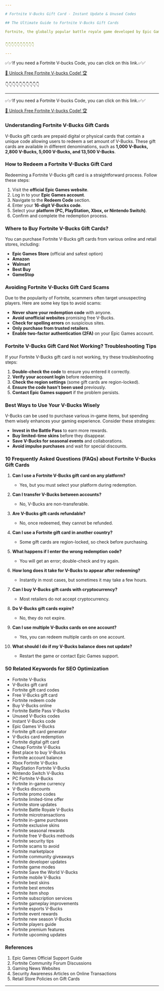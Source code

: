 ```yaml
---

# Fortnite V-Bucks Gift Card - Instant Update & Unused Codes

## The Ultimate Guide to Fortnite V-Bucks Gift Cards

Fortnite, the globally popular battle royale game developed by Epic Games, thrives on its in-game currency called V-Bucks. Players use V-Bucks to purchase skins, emotes, battle passes, and more. One of the most convenient ways to acquire V-Bucks is through **Fortnite V-Bucks gift cards**. This guide covers everything you need to know about Fortnite V-Bucks gift cards, including how to redeem them, the best places to buy them, and essential security tips to avoid scams.


👇👇👇👇👇👇👇👇👇👇

---
```


✅✅If you need a  Fortnite V-bucks Code, you can click on this link.✅✅

[🚀 Unlock Free Fortnite V-bucks Code! 🏆 ](https://therewardgate.com/free-fortnite-code/)


👇👇👇👇👇👇👇👇👇👇

---

✅✅If you need a  Fortnite V-bucks Code, you can click on this link.✅✅

[🚀 Unlock Free Fortnite V-bucks Code! 🏆 ](https://therewardgate.com/free-fortnite-code/)


### Understanding Fortnite V-Bucks Gift Cards

V-Bucks gift cards are prepaid digital or physical cards that contain a unique code allowing users to redeem a set amount of V-Bucks. These gift cards are available in different denominations, such as **1,000 V-Bucks, 2,800 V-Bucks, 5,000 V-Bucks, and 13,500 V-Bucks**.

### How to Redeem a Fortnite V-Bucks Gift Card

Redeeming a Fortnite V-Bucks gift card is a straightforward process. Follow these steps:

1. Visit the **official Epic Games website**.
2. Log in to your **Epic Games account**.
3. Navigate to the **Redeem Code** section.
4. Enter your **16-digit V-Bucks code**.
5. Select your **platform (PC, PlayStation, Xbox, or Nintendo Switch)**.
6. Confirm and complete the redemption process.

### Where to Buy Fortnite V-Bucks Gift Cards?

You can purchase Fortnite V-Bucks gift cards from various online and retail stores, including:

- **Epic Games Store** (official and safest option)
- **Amazon**
- **Walmart**
- **Best Buy**
- **GameStop**

### Avoiding Fortnite V-Bucks Gift Card Scams

Due to the popularity of Fortnite, scammers often target unsuspecting players. Here are some key tips to avoid scams:

- **Never share your redemption code** with anyone.
- **Avoid unofficial websites** promising free V-Bucks.
- **Check for spelling errors** on suspicious sites.
- **Only purchase from trusted retailers**.
- **Enable two-factor authentication (2FA)** on your Epic Games account.

### Fortnite V-Bucks Gift Card Not Working? Troubleshooting Tips

If your Fortnite V-Bucks gift card is not working, try these troubleshooting steps:

1. **Double-check the code** to ensure you entered it correctly.
2. **Verify your account login** before redeeming.
3. **Check the region settings** (some gift cards are region-locked).
4. **Ensure the code hasn't been used** previously.
5. **Contact Epic Games support** if the problem persists.

### Best Ways to Use Your V-Bucks Wisely

V-Bucks can be used to purchase various in-game items, but spending them wisely enhances your gaming experience. Consider these strategies:

- **Invest in the Battle Pass** to earn more rewards.
- **Buy limited-time skins** before they disappear.
- **Save V-Bucks for seasonal events** and collaborations.
- **Avoid impulse purchases** and wait for special discounts.

### 10 Frequently Asked Questions (FAQs) about Fortnite V-Bucks Gift Cards

1. **Can I use a Fortnite V-Bucks gift card on any platform?**
   - Yes, but you must select your platform during redemption.

2. **Can I transfer V-Bucks between accounts?**
   - No, V-Bucks are non-transferable.

3. **Are V-Bucks gift cards refundable?**
   - No, once redeemed, they cannot be refunded.

4. **Can I use a Fortnite gift card in another country?**
   - Some gift cards are region-locked, so check before purchasing.

5. **What happens if I enter the wrong redemption code?**
   - You will get an error; double-check and try again.

6. **How long does it take for V-Bucks to appear after redeeming?**
   - Instantly in most cases, but sometimes it may take a few hours.

7. **Can I buy V-Bucks gift cards with cryptocurrency?**
   - Most retailers do not accept cryptocurrency.

8. **Do V-Bucks gift cards expire?**
   - No, they do not expire.

9. **Can I use multiple V-Bucks cards on one account?**
   - Yes, you can redeem multiple cards on one account.

10. **What should I do if my V-Bucks balance does not update?**
    - Restart the game or contact Epic Games support.

### 50 Related Keywords for SEO Optimization

- Fortnite V-Bucks
- V-Bucks gift card
- Fortnite gift card codes
- Free V-Bucks gift card
- Fortnite redeem code
- Buy V-Bucks online
- Fortnite Battle Pass V-Bucks
- Unused V-Bucks codes
- Instant V-Bucks code
- Epic Games V-Bucks
- Fortnite gift card generator
- V-Bucks card redemption
- Fortnite digital gift card
- Cheap Fortnite V-Bucks
- Best place to buy V-Bucks
- Fortnite account balance
- Xbox Fortnite V-Bucks
- PlayStation Fortnite V-Bucks
- Nintendo Switch V-Bucks
- PC Fortnite V-Bucks
- Fortnite in-game currency
- V-Bucks discounts
- Fortnite promo codes
- Fortnite limited-time offer
- Fortnite store updates
- Fortnite Battle Royale V-Bucks
- Fortnite microtransactions
- Fortnite in-game purchases
- Fortnite exclusive skins
- Fortnite seasonal rewards
- Fortnite free V-Bucks methods
- Fortnite security tips
- Fortnite scams to avoid
- Fortnite marketplace
- Fortnite community giveaways
- Fortnite developer updates
- Fortnite game modes
- Fortnite Save the World V-Bucks
- Fortnite mobile V-Bucks
- Fortnite best skins
- Fortnite best emotes
- Fortnite item shop
- Fortnite subscription services
- Fortnite gameplay improvements
- Fortnite esports V-Bucks
- Fortnite event rewards
- Fortnite new season V-Bucks
- Fortnite players guide
- Fortnite premium features
- Fortnite upcoming updates

### References

1. Epic Games Official Support Guide
2. Fortnite Community Forum Discussions
3. Gaming News Websites
4. Security Awareness Articles on Online Transactions
5. Retail Store Policies on Gift Cards

---

